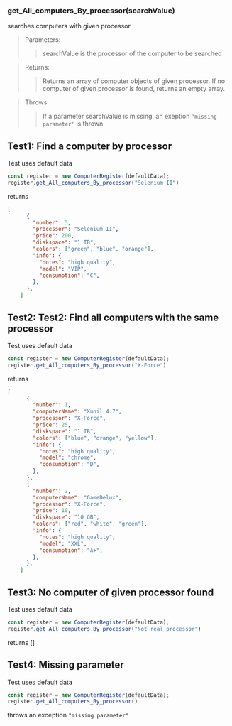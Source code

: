 ### **get_All_computers_By_processor(searchValue)**
searches computers with given processor

>Parameters:
>>searchValue is the processor of the computer to be searched

>Returns:
>>Returns an array of computer objects of given processor. If no computer of given processor is found, returns an empty array.

>Throws:
>>If a parameter searchValue is missing, an exeption `'missing parameter'` is thrown

## Test1: Find a computer by processor
Test uses default data

```js
const register = new ComputerRegister(defaultData);
register.get_All_computers_By_processor("Selenium II")
```

returns

```json
[
      {
        "number": 3,
        "processor": "Selenium II",
        "price": 200,
        "diskspace": "1 TB",
        "colors": ["green", "blue", "orange"],
        "info": {
          "notes": "high quality",
          "model": "VIP",
          "consumption": "C",
        },
      },
    ]
```

## Test2: Test2: Find all computers with the same processor
Test uses default data

```js
const register = new ComputerRegister(defaultData);
register.get_All_computers_By_processor("X-Force")
```

returns

```json
[
      {
        "number": 1,
        "computerName": "Xunil 4.7",
        "processor": "X-Force",
        "price": 25,
        "diskspace": "1 TB",
        "colors": ["blue", "orange", "yellow"],
        "info": {
          "notes": "high quality",
          "model": "chrome",
          "consumption": "D",
        },
      },
      {
        "number": 2,
        "computerName": "GameDelux",
        "processor": "X-Force",
        "price": 10,
        "diskspace": "10 GB",
        "colors": ["red", "white", "green"],
        "info": {
          "notes": "high quality",
          "model": "XXL",
          "consumption": "A+",
        },
      },
    ]
```

## Test3: No computer of given processor found
Test uses default data

```js
const register = new ComputerRegister(defaultData);
register.get_All_computers_By_processor("Not real processor")
```

returns []

## Test4: Missing parameter
Test uses default data

```js
const register = new ComputerRegister(defaultData);
register.get_All_computers_By_processor()
```

throws an exception `"missing parameter"`
